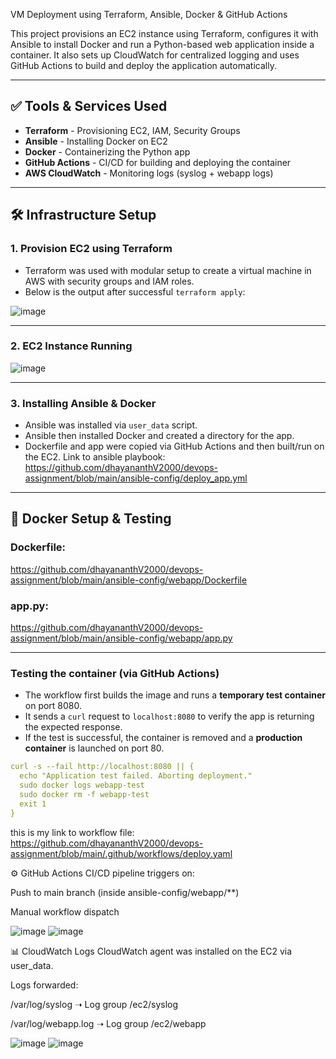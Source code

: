 VM  Deployment using Terraform, Ansible, Docker & GitHub Actions

This project provisions an EC2 instance using Terraform, configures it with Ansible to install Docker and run a Python-based web application inside a container. It also sets up CloudWatch for centralized logging and uses GitHub Actions to build and deploy the application automatically.


---

## ✅ Tools & Services Used

- **Terraform** - Provisioning EC2, IAM, Security Groups
- **Ansible** - Installing Docker on EC2
- **Docker** - Containerizing the Python app
- **GitHub Actions** - CI/CD for building and deploying the container
- **AWS CloudWatch** - Monitoring logs (syslog + webapp logs)

---

## 🛠️ Infrastructure Setup

### 1. Provision EC2 using Terraform
- Terraform was used with modular setup to create a virtual machine in AWS with security groups and IAM roles.
- Below is the output after successful `terraform apply`:

![image](https://github.com/user-attachments/assets/6464cfff-3ff9-431e-aa10-1b5793c08ad2)

---

### 2. EC2 Instance Running

![image](https://github.com/user-attachments/assets/3bef7bf7-6da3-4bf0-ba3a-1646969a2962)


---

### 3. Installing Ansible & Docker

- Ansible was installed via `user_data` script.
- Ansible then installed Docker and created a directory for the app.
- Dockerfile and app were copied via GitHub Actions and then built/run on the EC2.
 Link to ansible playbook: https://github.com/dhayananthV2000/devops-assignment/blob/main/ansible-config/deploy_app.yml

---

## 🐳 Docker Setup & Testing

### Dockerfile:

https://github.com/dhayananthV2000/devops-assignment/blob/main/ansible-config/webapp/Dockerfile

### app.py:

https://github.com/dhayananthV2000/devops-assignment/blob/main/ansible-config/webapp/app.py

---

### Testing the container (via GitHub Actions)

- The workflow first builds the image and runs a **temporary test container** on port 8080.
- It sends a `curl` request to `localhost:8080` to verify the app is returning the expected response.
- If the test is successful, the container is removed and a **production container** is launched on port 80.



```yaml
curl -s --fail http://localhost:8080 || {
  echo "Application test failed. Aborting deployment."
  sudo docker logs webapp-test
  sudo docker rm -f webapp-test
  exit 1
}
```

this is my link to workflow file:
https://github.com/dhayananthV2000/devops-assignment/blob/main/.github/workflows/deploy.yaml

⚙️ GitHub Actions
CI/CD pipeline triggers on:

Push to main branch (inside ansible-config/webapp/**)

Manual workflow dispatch


![image](https://github.com/user-attachments/assets/2a07e7f0-efc2-4f57-8c2b-c3736006b990)
![image](https://github.com/user-attachments/assets/3ab187a3-8daf-4ad8-93f3-02afe4b1e05e)

📊 CloudWatch Logs
CloudWatch agent was installed on the EC2 via user_data.

Logs forwarded:

/var/log/syslog ➝ Log group /ec2/syslog

/var/log/webapp.log ➝ Log group /ec2/webapp

![image](https://github.com/user-attachments/assets/7f081764-693b-46ec-9d82-eacdea837293)
![image](https://github.com/user-attachments/assets/5d8ce888-7e15-4919-b13b-8794970bcc30)





